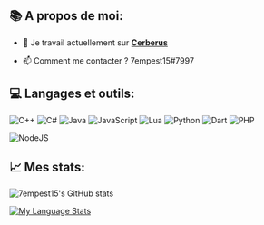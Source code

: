 ## 📚 A propos de moi:
- 🔭 Je travail actuellement sur **[Cerberus](https://discord.gg/W73pENDXAH)**

- 📫 Comment me contacter ? 7empest15#7997

## 💻 Langages et outils:
![C++](https://img.shields.io/badge/c++-%2300599C.svg?style=for-the-badge&logo=c%2B%2B&logoColor=white)
![C#](https://img.shields.io/badge/c%23-%23239120.svg?style=for-the-badge&logo=c-sharp&logoColor=white)
![Java](https://img.shields.io/badge/java-%23ED8B00.svg?style=for-the-badge&logo=java&logoColor=white)
![JavaScript](https://img.shields.io/badge/javascript-%23323330.svg?style=for-the-badge&logo=javascript&logoColor=%23F7DF1E)
![Lua](https://img.shields.io/badge/lua-%232C2D72.svg?style=for-the-badge&logo=lua&logoColor=white)
![Python](https://img.shields.io/badge/python-3670A0?style=for-the-badge&logo=python&logoColor=ffdd54)
![Dart](https://img.shields.io/badge/dart-%230175C2.svg?style=for-the-badge&logo=dart&logoColor=white)
![PHP](https://img.shields.io/badge/php-%23777BB4.svg?style=for-the-badge&logo=php&logoColor=white)

![NodeJS](https://img.shields.io/badge/node.js-6DA55F?style=for-the-badge&logo=node.js&logoColor=white)


## 📈 Mes stats:
![7empest15's GitHub stats](https://github-readme-stats.vercel.app/api?username=7empest15&show_icons=true&theme=github_dark)

[![My Language Stats](https://github-readme-stats.vercel.app/api/top-langs/?username=7empest15&langs_count=5&theme=github_dark)]()




